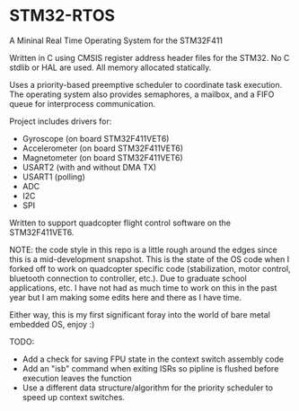 # STM32-RTOS
A Mininal Real Time Operating System for the STM32F411

Written in C using CMSIS register address header files for the STM32.  No C stdlib or HAL are used.  All memory allocated statically.

Uses a priority-based preemptive scheduler to coordinate task execution.  The operating system also provides semaphores, a mailbox, and a FIFO queue for interprocess communication.

Project includes drivers for:
* Gyroscope (on board STM32F411VET6)
* Accelerometer (on board STM32F411VET6)
* Magnetometer (on board STM32F411VET6)
* USART2 (with and without DMA TX)
* USART1 (polling)
* ADC
* I2C
* SPI

Written to support quadcopter flight control software on the STM32F411VET6.

NOTE: the code style in this repo is a little rough around the edges since this is a mid-development snapshot.  This is the state of the OS code when I forked off to work on quadcopter specific code (stabilization, motor control, bluetooth connection to controller, etc.).  Due to graduate school applications, etc. I have not had as much time to work on this in the past year but I am making some edits here and there as I have time.

Either way,  this is my first significant foray into the world of bare metal embedded OS, enjoy :)




TODO:
* Add a check for saving FPU state in the context switch assembly code
* Add an "isb" command when exiting ISRs so pipline is flushed before execution leaves the function
* Use a different data structure/algorithm for the priority scheduler to speed up context switches.


